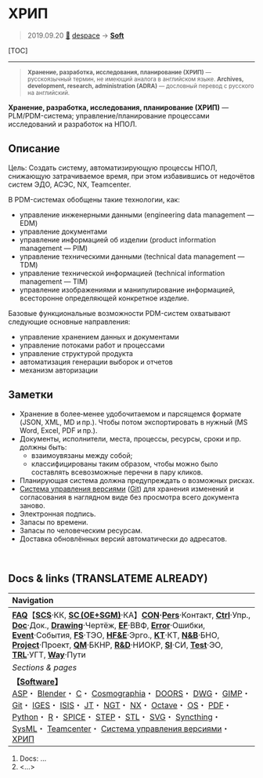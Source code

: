 # ХРИП
> 2019.09.20 [🚀](../index/index.md) [despace](index.md) → **[Soft](soft.md)**

[TOC]

---

> <small>**Хранение, разработка, исследования, планирование (ХРИП)** — русскоязычный термин, не имеющий аналога в английском языке. **Archives, development, research, administration (ADRA)** — дословный перевод с русского на английский.</small>

**Хранение, разработка, исследования, планирование (ХРИП)** — PLM/PDM-система; управление/планирование процессами исследований и разработок на НПОЛ.



## Описание
Цель: Создать систему, автоматизирующую процессы НПОЛ, снижающую затрачиваемое время, при этом избавившись от недочётов систем ЭДО, АСЭС, NX, Teamcenter.

В PDM-системах обобщены такие технологии, как:

   - управление инженерными данными (engineering data management — EDM)
   - управление документами
   - управление информацией об изделии (product information management — PIM)
   - управление техническими данными (technical data management — TDM)
   - управление технической информацией (technical information management — TIM)
   - управление изображениями и манипулирование информацией, всесторонне определяющей конкретное изделие.

Базовые функциональные возможности PDM-систем охватывают следующие основные направления:

   - управление хранением данных и документами
   - управление потоками работ и процессами
   - управление структурой продукта
   - автоматизация генерации выборок и отчетов
   - механизм авторизации



## Заметки
   - Хранение в более‑менее удобочитаемом и парсящемся формате (JSON, XML, MD и пр.). Чтобы потом экспортировать в нужный (MS Word, Excel, PDF и пр.).
   - Документы, исполнители, места, процессы, ресурсы, сроки и пр. должны быть:
      - взаимоувязаны между собой;
      - классифицированы таким образом, чтобы можно было составлять всевозможные перечни в пару кликов.
   - Планирующая система должна предупреждать о возможных рисках.
   - [Система управления версиями](vcs.md) ([Git](git.md)) для хранения изменений и согласования в наглядном виде без просмотра всего документа заново.
   - Электронная подпись.
   - Запасы по времени.
   - Запасы по человеческим ресурсам.
   - Доставка обновлённых версий автоматически до адресатов.



<p style="page-break-after:always"> </p>

## Docs & links (TRANSLATEME ALREADY)
|Navigation|
|:-|
|**[FAQ](faq.md)**【**[SCS](scs.md)**·КК, **[SC (OE+SGM)](sc.md)**·КА】**[CON](contact.md)·[Pers](person.md)**·Контакт, **[Ctrl](control.md)**·Упр., **[Doc](doc.md)**·Док., **[Drawing](drawing.md)**·Чертёж, **[EF](ef.md)**·ВВФ, **[Error](error.md)**·Ошибки, **[Event](event.md)**·События, **[FS](fs.md)**·ТЭО, **[HF&E](hfe.md)**·Эрго., **[KT](kt.md)**·КТ, **[N&B](nnb.md)**·БНО, **[Project](project.md)**·Проект, **[QM](qm.md)**·БКНР, **[R&D](rnd.md)**·НИОКР, **[SI](si.md)**·СИ, **[Test](test.md)**·ЭО, **[TRL](trl.md)**·УГТ, **[Way](way.md)**·Пути|
|*Sections & pages*|
|**【[Software](soft.md)】**<br> [ASP](asp.md)・ [Blender](blender.md)・ [C](plang.md)・ [Cosmographia](cosmographia.md)・ [DOORS](doors.md)・ [DWG](cad_f.md)・ [GIMP](gimp.md)・ [Git](git.md)・ [IGES](cad_f.md)・ [ISIS](isis.md)・ [JT](cad_f.md)・ [NGT](neogeography_toolkit.md)・ [NX](nx.md)・ [Octave](gnu_octave.md)・ [OS](os.md)・ [PDF](pdf.md)・ [Python](plang.md)・ [R](plang.md)・ [SPICE](spice.md)・ [STEP](cad_f.md)・ [STL](stk.md)・ [SVG](cad_f.md)・ [Syncthing](syncthing.md)・ [SysML](sysml.md)・ [Teamcenter](teamcenter.md)・ [Система управления версиями](vcs.md)・ [ХРИП](adra.md)|

   1. Docs: …
   1. <…>
